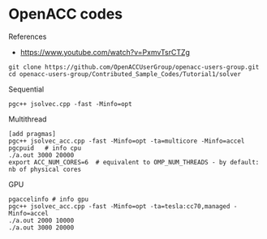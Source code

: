 # OpenACC codes

References

* https://www.youtube.com/watch?v=PxmvTsrCTZg

```
git clone https://github.com/OpenACCUserGroup/openacc-users-group.git
cd openacc-users-group/Contributed_Sample_Codes/Tutorial1/solver
```
Sequential
```
pgc++ jsolvec.cpp -fast -Minfo=opt
```
Multithread
```
[add pragmas]
pgc++ jsolvec_acc.cpp -fast -Minfo=opt -ta=multicore -Minfo=accel
pgcpuid   # info cpu
./a.out 3000 20000
export ACC_NUM_CORES=6  # equivalent to OMP_NUM_THREADS - by default: nb of physical cores
```
GPU
```
pgaccelinfo # info gpu
pgc++ jsolvec_acc.cpp -fast -Minfo=opt -ta=tesla:cc70,managed -Minfo=accel
./a.out 2000 10000
./a.out 3000 20000
```

